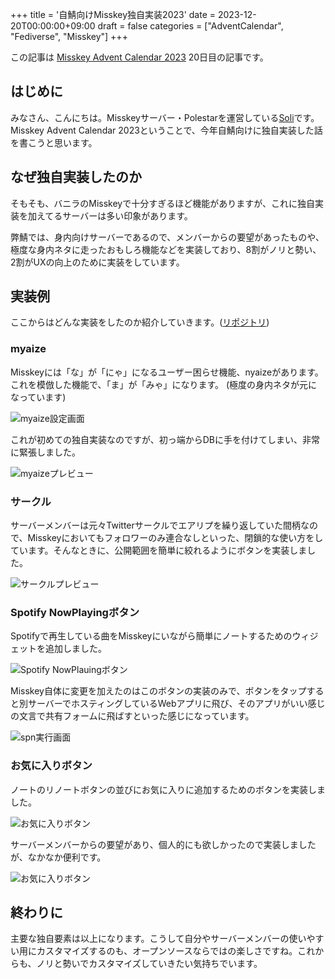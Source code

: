 +++
title = '自鯖向けMisskey独自実装2023'
date = 2023-12-20T00:00:00+09:00
draft = false
categories = ["AdventCalendar", "Fediverse", "Misskey"]
+++

この記事は [Misskey Advent Calendar 2023](https://adventar.org/calendars/8742) 20日目の記事です。

## はじめに

みなさん、こんにちは。Misskeyサーバー・Polestarを運営している[Soli](https://mi.soli0222.com/@Soli_0222)です。
Misskey Advent Calendar 2023ということで、今年自鯖向けに独自実装した話を書こうと思います。

## なぜ独自実装したのか

そもそも、バニラのMisskeyで十分すぎるほど機能がありますが、これに独自実装を加えてるサーバーは多い印象があります。

弊鯖では、身内向けサーバーであるので、メンバーからの要望があったものや、極度な身内ネタに走ったおもしろ機能などを実装しており、8割がノリと勢い、2割がUXの向上のために実装をしています。

## 実装例

ここからはどんな実装をしたのか紹介していきます。([リポジトリ](https://github.com/Soli0222/misskey))

### myaize

Misskeyには「な」が「にゃ」になるユーザー困らせ機能、nyaizeがあります。これを模倣した機能で、「ま」が「みゃ」になります。
(極度の身内ネタが元になっています)

![myaize設定画面](https://media.soli0222.com/polestar/1d5999fb-d175-447e-ac1e-b6107d64d1cc.webp)

これが初めての独自実装なのですが、初っ端からDBに手を付けてしまい、非常に緊張しました。

![myaizeプレビュー](https://media.soli0222.com/polestar/632c1cd5-cd63-4b88-a9d1-2928f721538f.png)

### サークル

サーバーメンバーは元々Twitterサークルでエアリプを繰り返していた間柄なので、Misskeyにおいてもフォロワーのみ連合なしといった、閉鎖的な使い方をしています。そんなときに、公開範囲を簡単に絞れるようにボタンを実装しました。

![サークルプレビュー](https://media.soli0222.com/polestar/6c0e1f10-0cae-4686-9aff-9468b52a24fd.gif)

### Spotify NowPlayingボタン

Spotifyで再生している曲をMisskeyにいながら簡単にノートするためのウィジェットを追加しました。

![Spotify NowPlauingボタン](https://media.soli0222.com/polestar/67b0d129-fccc-4d37-8f4d-154963f1ed38.webp)

Misskey自体に変更を加えたのはこのボタンの実装のみで、ボタンをタップすると別サーバーでホスティングしているWebアプリに飛び、そのアプリがいい感じの文言で共有フォームに飛ばすといった感じになっています。

![spn実行画面](https://media.soli0222.com/polestar/4c967afb-2826-4013-811c-2f913a388dfd.gif)

### お気に入りボタン

ノートのリノートボタンの並びにお気に入りに追加するためのボタンを実装しました。

![お気に入りボタン](https://media.soli0222.com/polestar/59aa2b66-fb19-48b7-bccc-e46f911689da.png)

サーバーメンバーからの要望があり、個人的にも欲しかったので実装しましたが、なかなか便利です。

![お気に入りボタン](https://media.soli0222.com/polestar/79f5667d-07e0-4025-b6ac-fa295f9eda3d.gif)

## 終わりに

主要な独自要素は以上になります。こうして自分やサーバーメンバーの使いやすい用にカスタマイズするのも、オープンソースならではの楽しさですね。これからも、ノリと勢いでカスタマイズしていきたい気持ちでいます。
